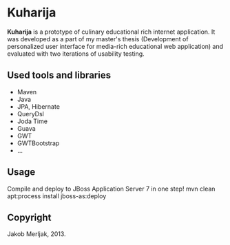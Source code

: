 Kuharija
========

**Kuharija** is a prototype of culinary educational rich internet application. It was developed as a part of my master's thesis (Development of personalized user interface
for media-rich educational web application) and evaluated with two iterations of usability testing.

Used tools and libraries
------------------------
- Maven
- Java
- JPA, Hibernate
- QueryDsl
- Joda Time
- Guava
- GWT
- GWTBootstrap
- ...

Usage
------------
Compile and deploy to JBoss Application Server 7 in one step!
mvn clean apt:process install jboss-as:deploy


Copyright
---------
Jakob Merljak, 2013.
